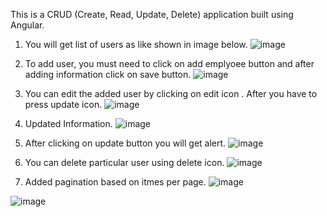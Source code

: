This is a CRUD (Create, Read, Update, Delete) application built using Angular. 

1) You will get list of users as like shown in image below.
![image](https://github.com/Mahesh12-dhanawade/CRUD-APPLICATION/assets/78845539/ac529e10-88a0-4ef5-997f-31905b0d235e)

2) To add user, you must need to click on add emplyoee button and after adding information click on save button.
![image](https://github.com/Mahesh12-dhanawade/CRUD-APPLICATION/assets/78845539/43caa34f-2a42-434c-8274-63dc46898ba0)

3) You can edit the added user by clicking on edit icon . After you have to press update icon.
![image](https://github.com/Mahesh12-dhanawade/CRUD-APPLICATION/assets/78845539/f8e1205b-8b2a-49c9-8d57-5a71b3e76a9d)

4) Updated Information.
![image](https://github.com/Mahesh12-dhanawade/CRUD-APPLICATION/assets/78845539/293f01c0-82ee-49c5-9228-f437f1740aa2)

5) After clicking on update button you will get alert. 
![image](https://github.com/Mahesh12-dhanawade/CRUD-APPLICATION/assets/78845539/33e10d69-a2af-4863-9b30-ab18ed9386fd)

6) You can delete particular user using delete icon.
![image](https://github.com/Mahesh12-dhanawade/CRUD-APPLICATION/assets/78845539/07c79e3a-753b-48bf-bcb5-cc0ce423fca8)


7) Added pagination based on itmes per page.
![image](https://github.com/Mahesh12-dhanawade/CRUD-APPLICATION/assets/78845539/a6e926bb-bf90-4dfe-94ee-fe6239ee408f)

![image](https://github.com/Mahesh12-dhanawade/CRUD-APPLICATION/assets/78845539/a4368ce6-e0d0-4a75-bff5-030e1ef70229)




